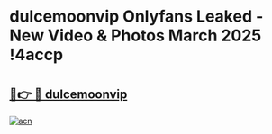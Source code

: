# dulcemoonvip Onlyfans Leaked - New Video & Photos March 2025 !4accp

# <h2><a href="https://xae0s7.iuczelnia.edu.pl?title=dulcemoonvip&ref=4accp">🔗👉 🔴 dulcemoonvip</a></h2>

[![acn](https://github.com/user-attachments/assets/0f9c940e-d8b0-45ae-aac7-cd30a18b3e1c)](https://xae0s7.iuczelnia.edu.pl?title=dulcemoonvip&ref=4accp)

